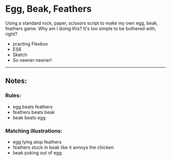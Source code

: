 # Egg, Beak, Feathers
Using a standard rock, paper, scissors script to make my own egg, beak, feathers game. 
Why am I doing this? It's too simple to be bothered with, right?
* practing Flexbox
* ES6
* Sketch 
* So neener neener!


---
## Notes:
### Rules:
* egg beats feathers 
* feathers beats beak 
* beak beats egg

### Matching illustrations:
* egg lying atop feathers
* feathers stuck in beak like it annoys the chicken
* beak poking out of egg

